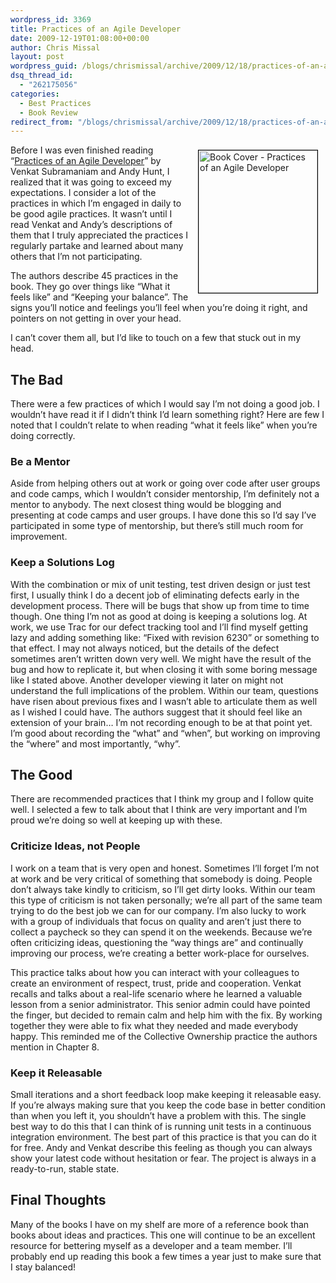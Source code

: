 ```yaml
---
wordpress_id: 3369
title: Practices of an Agile Developer
date: 2009-12-19T01:08:00+00:00
author: Chris Missal
layout: post
wordpress_guid: /blogs/chrismissal/archive/2009/12/18/practices-of-an-agile-developer.aspx
dsq_thread_id:
  - "262175056"
categories:
  - Best Practices
  - Book Review
redirect_from: "/blogs/chrismissal/archive/2009/12/18/practices-of-an-agile-developer.aspx/"
---
```

[<img alt="Book Cover - Practices of an Agile Developer" src="http://assets3.pragprog.com/images/covers/190x228/pad.jpg" style="float: right;margin-left: 12px;margin-right: 12px;margin-top: 8px;margin-bottom: 8px;border: 1px solid black" height="228" width="190" />](http://www.pragprog.com/titles/pad/practices-of-an-agile-developer)Before I was even finished reading &#8220;[Practices of an Agile Developer](http://www.pragprog.com/titles/pad/practices-of-an-agile-developer)&#8221; by Venkat Subramaniam and Andy Hunt, I realized that it was going to exceed my expectations. I consider a lot of the practices in which I&#8217;m engaged in daily to be good agile practices. It wasn&#8217;t until I read Venkat and Andy&#8217;s descriptions of them that I truly appreciated the practices I regularly partake and learned about many others that I&#8217;m not participating. 

The authors describe 45 practices in the book. They go over things like &#8220;What it feels like&#8221; and &#8220;Keeping your balance&#8221;. The signs you&#8217;ll notice and feelings you&#8217;ll feel when you&#8217;re doing it right, and pointers on not getting in over your head.

I can&rsquo;t cover them all, but I&rsquo;d like to touch on a few that stuck out in my head.

## The Bad

There were a few practices of which I would say I&rsquo;m not doing a good job. I wouldn&rsquo;t have read it if I didn&rsquo;t think I&rsquo;d learn something right? Here are few I noted that I couldn&rsquo;t relate to when reading &ldquo;what it feels like&rdquo; when you&rsquo;re doing correctly.

### Be a Mentor

Aside from helping others out at work or going over code after user groups and code camps, which I wouldn&rsquo;t consider mentorship, I&rsquo;m definitely not a mentor to anybody. The next closest thing would be blogging and presenting at code camps and user groups. I have done this so I&rsquo;d say I&rsquo;ve participated in some type of mentorship, but there&rsquo;s still much room for improvement.

### Keep a Solutions Log

With the combination or mix of unit testing, test driven design or just test first, I usually think I do a decent job of eliminating defects early in the development process. There will be bugs that show up from time to time though. One thing I&rsquo;m not as good at doing is keeping a solutions log. At work, we use Trac for our defect tracking tool and I&rsquo;ll find myself getting lazy and adding something like: &ldquo;Fixed with revision 6230&rdquo; or something to that effect. I may not always noticed, but the details of the defect sometimes aren&rsquo;t written down very well. We might have the result of the bug and how to replicate it, but when closing it with some boring message like I stated above. Another developer viewing it later on might not understand the full implications of the problem. Within our team, questions have risen about previous fixes and I wasn&rsquo;t able to articulate them as well as I wished I could have. The authors suggest that it should feel like an extension of your brain&hellip; I&rsquo;m not recording enough to be at that point yet. I&rsquo;m good about recording the &ldquo;what&rdquo; and &ldquo;when&rdquo;, but working on improving the &ldquo;where&rdquo; and most importantly, &ldquo;why&rdquo;.

## The Good

There are recommended practices that I think my group and I follow quite well. I selected a few to talk about that I think are very important and I&rsquo;m proud we&rsquo;re doing so well at keeping up with these.

### Criticize Ideas, not People

I work on a team that is very open and honest. Sometimes I&rsquo;ll forget I&rsquo;m not at work and be very critical of something that somebody is doing. People don&rsquo;t always take kindly to criticism, so I&rsquo;ll get dirty looks. Within our team this type of criticism is not taken personally; we&rsquo;re all part of the same team trying to do the best job we can for our company. I&rsquo;m also lucky to work with a group of individuals that focus on quality and aren&rsquo;t just there to collect a paycheck so they can spend it on the weekends. Because we&rsquo;re often criticizing ideas, questioning the &ldquo;way things are&rdquo; and continually improving our process, we&rsquo;re creating a better work-place for ourselves. 

This practice talks about how you can interact with your colleagues to create an environment of respect, trust, pride and cooperation. Venkat recalls and talks about a real-life scenario where he learned a valuable lesson from a senior administrator. This senior admin could have pointed the finger, but decided to remain calm and help him with the fix. By working together they were able to fix what they needed and made everybody happy. This reminded me of the Collective Ownership practice the authors mention in Chapter 8.

### Keep it Releasable

Small iterations and a short feedback loop make keeping it releasable easy. If you&rsquo;re always making sure that you keep the code base in better condition than when you left it, you shouldn&rsquo;t have a problem with this. The single best way to do this that I can think of is running unit tests in a continuous integration environment. The best part of this practice is that you can do it for free. Andy and Venkat describe this feeling as though you can always show your latest code without hesitation or fear. The project is always in a ready-to-run, stable state.

## Final Thoughts

Many of the books I have on my shelf are more of a reference book than books about ideas and practices. This one will continue to be an excellent resource for bettering myself as a developer and a team member. I&rsquo;ll probably end up reading this book a few times a year just to make sure that I stay balanced!